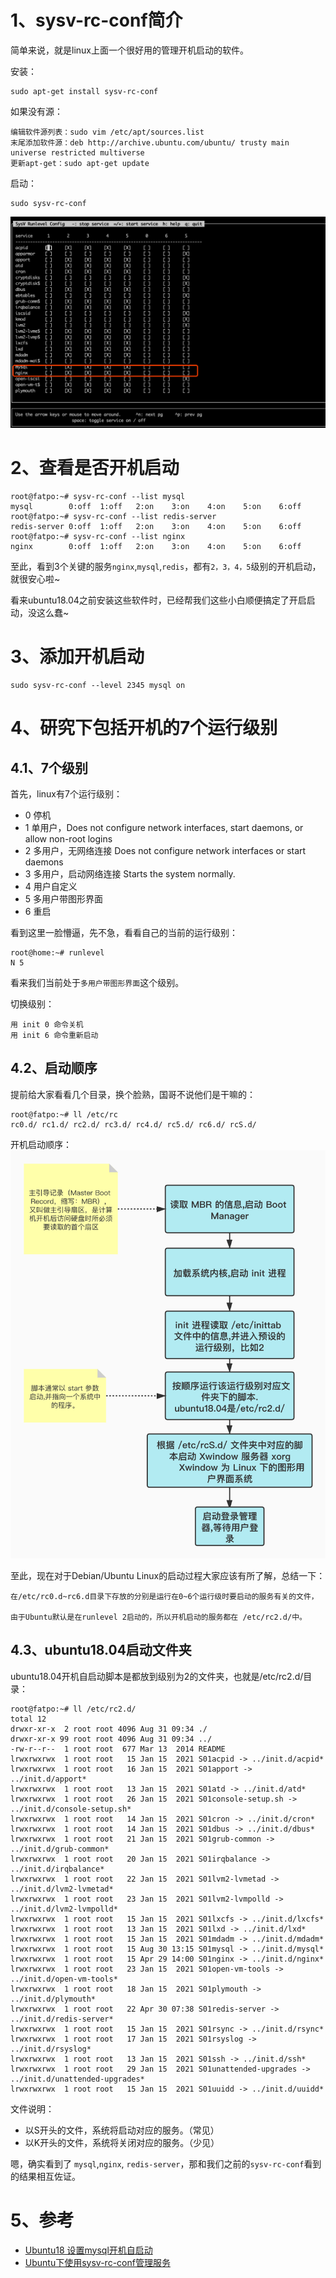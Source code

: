 # 1、sysv-rc-conf简介
简单来说，就是linux上面一个很好用的管理开机启动的软件。

安装：
```
sudo apt-get install sysv-rc-conf
```
如果没有源：
```
编辑软件源列表：sudo vim /etc/apt/sources.list
末尾添加软件源：deb http://archive.ubuntu.com/ubuntu/ trusty main universe restricted multiverse
更新apt-get：sudo apt-get update
```

启动：
```
sudo sysv-rc-conf
```

![](../imgs/2021-08-31-tYlPR9.png)

# 2、查看是否开机启动
```
root@fatpo:~# sysv-rc-conf --list mysql
mysql        0:off	1:off	2:on	3:on	4:on	5:on	6:off
root@fatpo:~# sysv-rc-conf --list redis-server
redis-server 0:off	1:off	2:on	3:on	4:on	5:on	6:off
root@fatpo:~# sysv-rc-conf --list nginx
nginx        0:off	1:off	2:on	3:on	4:on	5:on	6:off
```
至此，看到3个关键的服务`nginx`,`mysql`,`redis`，都有`2，3，4，5`级别的开机启动，就很安心啦~

看来ubuntu18.04之前安装这些软件时，已经帮我们这些小白顺便搞定了开启启动，没这么蠢~

# 3、添加开机启动
```
sudo sysv-rc-conf --level 2345 mysql on
```
# 4、研究下包括开机的7个运行级别

## 4.1、7个级别
首先，linux有7个运行级别：
* 0 停机
* 1 单用户，Does not configure network interfaces, start daemons, or allow non-root logins
* 2 多用户，无网络连接 Does not configure network interfaces or start daemons
* 3 多用户，启动网络连接 Starts the system normally.
* 4 用户自定义
* 5 多用户带图形界面
* 6 重启

看到这里一脸懵逼，先不急，看看自己的当前的运行级别：
```
root@home:~# runlevel
N 5
```
看来我们当前处于`多用户带图形界面`这个级别。

切换级别：
```
用 init 0 命令关机
用 init 6 命令重新启动
```

## 4.2、启动顺序

提前给大家看看几个目录，换个脸熟，国哥不说他们是干嘛的：
```
root@fatpo:~# ll /etc/rc
rc0.d/ rc1.d/ rc2.d/ rc3.d/ rc4.d/ rc5.d/ rc6.d/ rcS.d/
```

开机启动顺序：
![](../imgs/2021-08-31-ubuntu18.0开启启动流程图-V20210830.jpg)


至此，现在对于Debian/Ubuntu Linux的启动过程大家应该有所了解，总结一下：
```
在/etc/rc0.d~rc6.d目录下存放的分别是运行在0~6个运行级时要启动的服务有关的文件，

由于Ubuntu默认是在runlevel 2启动的，所以开机启动的服务都在 /etc/rc2.d/中。
```


## 4.3、ubuntu18.04启动文件夹
ubuntu18.04开机自启动脚本是都放到级别为2的文件夹，也就是/etc/rc2.d/目录：
```
root@fatpo:~# ll /etc/rc2.d/
total 12
drwxr-xr-x  2 root root 4096 Aug 31 09:34 ./
drwxr-xr-x 99 root root 4096 Aug 31 09:34 ../
-rw-r--r--  1 root root  677 Mar 13  2014 README
lrwxrwxrwx  1 root root   15 Jan 15  2021 S01acpid -> ../init.d/acpid*
lrwxrwxrwx  1 root root   16 Jan 15  2021 S01apport -> ../init.d/apport*
lrwxrwxrwx  1 root root   13 Jan 15  2021 S01atd -> ../init.d/atd*
lrwxrwxrwx  1 root root   26 Jan 15  2021 S01console-setup.sh -> ../init.d/console-setup.sh*
lrwxrwxrwx  1 root root   14 Jan 15  2021 S01cron -> ../init.d/cron*
lrwxrwxrwx  1 root root   14 Jan 15  2021 S01dbus -> ../init.d/dbus*
lrwxrwxrwx  1 root root   21 Jan 15  2021 S01grub-common -> ../init.d/grub-common*
lrwxrwxrwx  1 root root   20 Jan 15  2021 S01irqbalance -> ../init.d/irqbalance*
lrwxrwxrwx  1 root root   22 Jan 15  2021 S01lvm2-lvmetad -> ../init.d/lvm2-lvmetad*
lrwxrwxrwx  1 root root   23 Jan 15  2021 S01lvm2-lvmpolld -> ../init.d/lvm2-lvmpolld*
lrwxrwxrwx  1 root root   15 Jan 15  2021 S01lxcfs -> ../init.d/lxcfs*
lrwxrwxrwx  1 root root   13 Jan 15  2021 S01lxd -> ../init.d/lxd*
lrwxrwxrwx  1 root root   15 Jan 15  2021 S01mdadm -> ../init.d/mdadm*
lrwxrwxrwx  1 root root   15 Aug 30 13:15 S01mysql -> ../init.d/mysql*
lrwxrwxrwx  1 root root   15 Apr 29 14:00 S01nginx -> ../init.d/nginx*
lrwxrwxrwx  1 root root   23 Jan 15  2021 S01open-vm-tools -> ../init.d/open-vm-tools*
lrwxrwxrwx  1 root root   18 Jan 15  2021 S01plymouth -> ../init.d/plymouth*
lrwxrwxrwx  1 root root   22 Apr 30 07:38 S01redis-server -> ../init.d/redis-server*
lrwxrwxrwx  1 root root   15 Jan 15  2021 S01rsync -> ../init.d/rsync*
lrwxrwxrwx  1 root root   17 Jan 15  2021 S01rsyslog -> ../init.d/rsyslog*
lrwxrwxrwx  1 root root   13 Jan 15  2021 S01ssh -> ../init.d/ssh*
lrwxrwxrwx  1 root root   29 Jan 15  2021 S01unattended-upgrades -> ../init.d/unattended-upgrades*
lrwxrwxrwx  1 root root   15 Jan 15  2021 S01uuidd -> ../init.d/uuidd*
```

文件说明：
* 以S开头的文件，系统将启动对应的服务。（常见）
* 以K开头的文件，系统将关闭对应的服务。（少见）

嗯，确实看到了 `mysql`,`nginx`, `redis-server`，那和我们之前的`sysv-rc-conf`看到的结果相互佐证。

# 5、参考
* [Ubuntu18 设置mysql开机自启动](https://blog.csdn.net/weixin_41760738/article/details/109598657)
* [Ubuntu下使用sysv-rc-conf管理服务](https://blog.csdn.net/gatieme/article/details/45251389)
